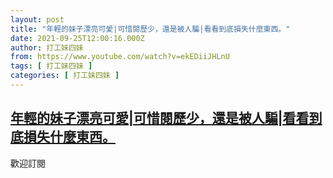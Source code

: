 ```yaml
---
layout: post
title: "年輕的妹子漂亮可愛|可惜閱歷少，還是被人騙|看看到底損失什麼東西。"
date: 2021-09-25T12:00:16.000Z
author: 打工妹四妹
from: https://www.youtube.com/watch?v=ekEDiiJHLnU
tags: [ 打工妹四妹 ]
categories: [ 打工妹四妹 ]
---
```

<!--1632571216000-->
[年輕的妹子漂亮可愛|可惜閱歷少，還是被人騙|看看到底損失什麼東西。](https://www.youtube.com/watch?v=ekEDiiJHLnU)
------

<div>
歡迎訂閱
</div>
